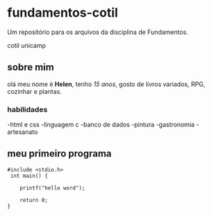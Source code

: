 # fundamentos-cotil
Um repositório para os arquivos da disciplina de Fundamentos.

cotil unicamp

## sobre mim 

olá meu nome é **Helen**, tenho _15 anos_, gosto de livros variados, RPG, cozinhar e plantas. 

### habilidades
-html e css
-linguagem c
-banco de dados
-pintura
-gastronomia
-artesanato

## meu primeiro programa

```
#include <stdio.h>
 int main() {

    printf("hello word");

    return 0;
}

```